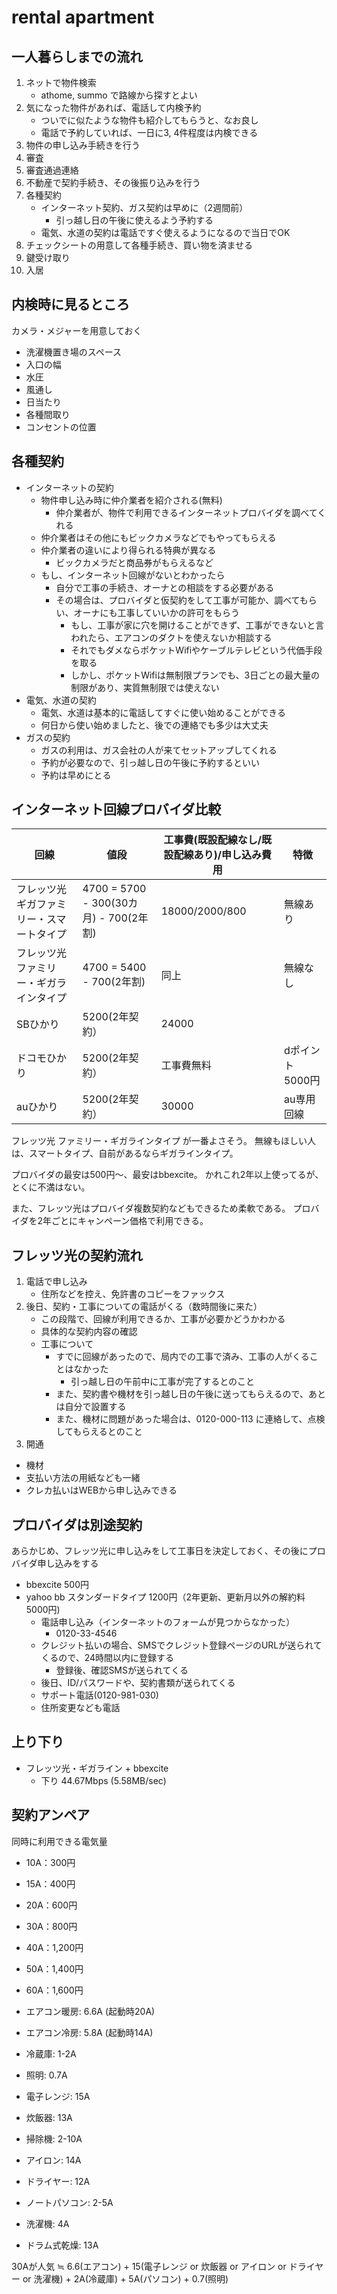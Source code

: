 # rental apartment

## 一人暮らしまでの流れ
1. ネットで物件検索
    * athome, summo で路線から探すとよい
2. 気になった物件があれば、電話して内検予約
    * ついでに似たような物件も紹介してもらうと、なお良し
    * 電話で予約していれば、一日に3, 4件程度は内検できる
3. 物件の申し込み手続きを行う
4. 審査
5. 審査通過連絡
6. 不動産で契約手続き、その後振り込みを行う
7. 各種契約
    * インターネット契約、ガス契約は早めに（2週間前）
        * 引っ越し日の午後に使えるよう予約する
    * 電気、水道の契約は電話ですぐ使えるようになるので当日でOK
8. チェックシートの用意して各種手続き、買い物を済ませる
9. 鍵受け取り
10. 入居

## 内検時に見るところ
カメラ・メジャーを用意しておく
* 洗濯機置き場のスペース
* 入口の幅
* 水圧
* 風通し
* 日当たり
* 各種間取り
* コンセントの位置

## 各種契約
* インターネットの契約
  * 物件申し込み時に仲介業者を紹介される(無料)
    * 仲介業者が、物件で利用できるインターネットプロバイダを調べてくれる
  * 仲介業者はその他にもビックカメラなどでもやってもらえる
  * 仲介業者の違いにより得られる特典が異なる
    * ビックカメラだと商品券がもらえるなど
  * もし、インターネット回線がないとわかったら
    * 自分で工事の手続き、オーナとの相談をする必要がある
    * その場合は、プロバイダと仮契約をして工事が可能か、調べてもらい、オーナにも工事していいかの許可をもらう
      * もし、工事が家に穴を開けることができず、工事ができないと言われたら、エアコンのダクトを使えないか相談する
      * それでもダメならポケットWifiやケーブルテレビという代価手段を取る
      * しかし、ポケットWifiは無制限プランでも、3日ごとの最大量の制限があり、実質無制限では使えない
* 電気、水道の契約
  * 電気、水道は基本的に電話してすぐに使い始めることができる
  * 何日から使い始めましたと、後での連絡でも多少は大丈夫
* ガスの契約
  * ガスの利用は、ガス会社の人が来てセットアップしてくれる
  * 予約が必要なので、引っ越し日の午後に予約するといい
  * 予約は早めにとる

## インターネット回線プロバイダ比較
| 回線 | 値段 | 工事費(既設配線なし/既設配線あり)/申し込み費用 | 特徴 |
| --- | --- | --- | --- |
| フレッツ光 ギガファミリー・スマートタイプ  | 4700 = 5700 - 300(30カ月) - 700(2年割) | 18000/2000/800 | 無線あり |
| フレッツ光 ファミリー・ギガラインタイプ    | 4700 = 5400 - 700(2年割) | 同上 | 無線なし |
| SBひかり     | 5200(2年契約） | 24000      | |
| ドコモひかり | 5200(2年契約） | 工事費無料 | dポイント 5000円 |
| auひかり     | 5200(2年契約） | 30000      | au専用回線 |

フレッツ光 ファミリー・ギガラインタイプ が一番よさそう。
無線もほしい人は、スマートタイプ、自前があるならギガラインタイプ。

プロバイダの最安は500円～、最安はbbexcite。
かれこれ2年以上使ってるが、とくに不満はない。

また、フレッツ光はプロバイダ複数契約などもできるため柔軟である。
プロバイダを2年ごとにキャンペーン価格で利用できる。

## フレッツ光の契約流れ
1. 電話で申し込み
    * 住所などを控え、免許書のコピーをファックス
2. 後日、契約・工事についての電話がくる（数時間後に来た）
    * この段階で、回線が利用できるか、工事が必要かどうかわかる
    * 具体的な契約内容の確認
    * 工事について
      * すでに回線があったので、局内での工事で済み、工事の人がくることはなかった
        * 引っ越し日の午前中に工事が完了するとのこと
      * また、契約書や機材を引っ越し日の午後に送ってもらえるので、あとは自分で設置する
      * また、機材に問題があった場合は、0120-000-113 に連絡して、点検してもらえるとのこと
3. 開通
  * 機材
  * 支払い方法の用紙なども一緒
  * クレカ払いはWEBから申し込みできる

## プロバイダは別途契約
あらかじめ、フレッツ光に申し込みをして工事日を決定しておく、その後にプロバイダ申し込みをする
* bbexcite 500円
* yahoo bb スタンダードタイプ 1200円（2年更新、更新月以外の解約料 5000円)
  * 電話申し込み（インターネットのフォームが見つからなかった）
    * 0120-33-4546
  * クレジット払いの場合、SMSでクレジット登録ページのURLが送られてくるので、24時間以内に登録する
    * 登録後、確認SMSが送られてくる
  * 後日、ID/パスワードや、契約書類が送られてくる
  * サポート電話(0120-981-030)
  * 住所変更なども電話

## 上り下り
* フレッツ光・ギガライン + bbexcite
  * 下り 44.67Mbps (5.58MB/sec)

## 契約アンペア
同時に利用できる電気量
* 10A：300円
* 15A：400円
* 20A：600円
* 30A：800円
* 40A：1,200円
* 50A：1,400円
* 60A：1,600円

* エアコン暖房: 6.6A (起動時20A)
* エアコン冷房: 5.8A (起動時14A)
* 冷蔵庫: 1-2A
* 照明: 0.7A
* 電子レンジ: 15A
* 炊飯器: 13A
* 掃除機: 2-10A
* アイロン: 14A
* ドライヤー: 12A
* ノートパソコン: 2-5A
* 洗濯機: 4A
* ドラム式乾燥: 13A

30Aが人気 ≒ 6.6(エアコン) + 15(電子レンジ or 炊飯器 or アイロン or ドライヤー or 洗濯機) + 2A(冷蔵庫) + 5A(パソコン) + 0.7(照明)
